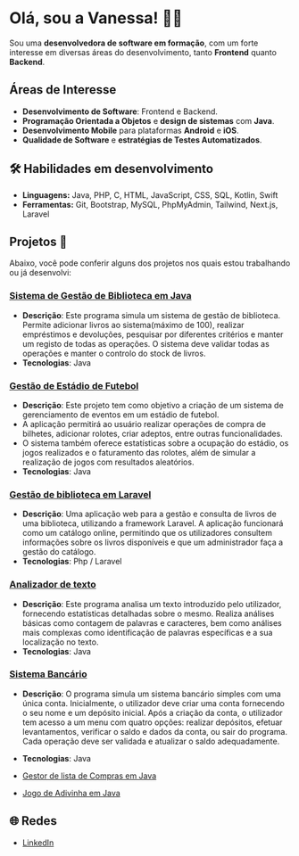 # Olá, sou a Vanessa! 👩‍💻
Sou uma **desenvolvedora de software em formação**, com um forte interesse em diversas áreas do desenvolvimento, tanto **Frontend** quanto **Backend**.

## Áreas de Interesse

- **Desenvolvimento de Software**: Frontend e Backend.
- **Programação Orientada a Objetos** e **design de sistemas** com **Java**.
- **Desenvolvimento Mobile** para plataformas **Android** e **iOS**.
- **Qualidade de Software** e **estratégias de Testes Automatizados**.

## 🛠️ Habilidades em desenvolvimento
- **Linguagens:** Java, PHP, C, HTML, JavaScript, CSS, SQL, Kotlin, Swift
- **Ferramentas:** Git, Bootstrap, MySQL, PhpMyAdmin, Tailwind, Next.js, Laravel

## Projetos 📂

Abaixo, você pode conferir alguns dos projetos nos quais estou trabalhando ou já desenvolvi:

### [Sistema de Gestão de Biblioteca em Java](https://github.com/Vdevanessa/Sistema_de_Gestao_de_Biblioteca)
- **Descrição**: Este programa simula um sistema de gestão de biblioteca. Permite adicionar livros
ao sistema(máximo de 100), realizar empréstimos e devoluções, pesquisar por diferentes critérios e manter
um registo de todas as operações. O sistema deve validar todas as operações e manter o controlo do stock de
livros.
- **Tecnologias**: Java

### [Gestão de Estádio de Futebol](https://github.com/Vdevanessa/Sistema-de-Gestao-de-Estadio.git)
- **Descrição**: Este projeto tem como objetivo a criação de um sistema de gerenciamento de eventos em um estádio de futebol.  
-  A aplicação permitirá ao usuário realizar operações de compra de bilhetes, adicionar rolotes, criar adeptos, entre outras funcionalidades.  
-  O sistema também oferece estatísticas sobre a ocupação do estádio, os jogos realizados e o faturamento das rolotes, além de simular a realização de jogos com resultados aleatórios.
- **Tecnologias**: Java

### [Gestão de biblioteca em Laravel](https://github.com/Vdevanessa/Projeto-Final-PHP)
- **Descrição**: Uma aplicação web para a gestão e consulta de livros de uma biblioteca, utilizando a framework Laravel.
A aplicação funcionará como um catálogo online, permitindo que os utilizadores consultem informações sobre os livros disponíveis e que um administrador faça a gestão do catálogo.
- **Tecnologias**: Php / Laravel


### [Analizador de texto](https://github.com/seu-usuario/biblioteca)
- **Descrição**: Este programa analisa um texto introduzido pelo utilizador, fornecendo estatísticas
detalhadas sobre o mesmo. Realiza análises básicas como contagem de palavras e caracteres, bem como
análises mais complexas como identificação de palavras específicas e a sua localização no texto.
- **Tecnologias**: Java

  
 ### [Sistema Bancário](https://github.com/seu-usuario/biblioteca)
- **Descrição**: O programa simula um sistema bancário simples com uma única conta.
Inicialmente, o utilizador deve criar uma conta fornecendo o seu nome e um depósito inicial. Após a criação
da conta, o utilizador tem acesso a um menu com quatro opções: realizar depósitos, efetuar levantamentos,
verificar o saldo e dados da conta, ou sair do programa. Cada operação deve ser validada e atualizar o saldo
adequadamente.
- **Tecnologias**: Java




- [Gestor de lista de Compras em Java](https://github.com/seu-usuario/biblioteca)
- [Jogo de Adivinha em Java](https://github.com/seu-usuario/biblioteca)


## 🌐 Redes
- [LinkedIn](www.linkedin.com/in/vanessa-pires-4298b878)

